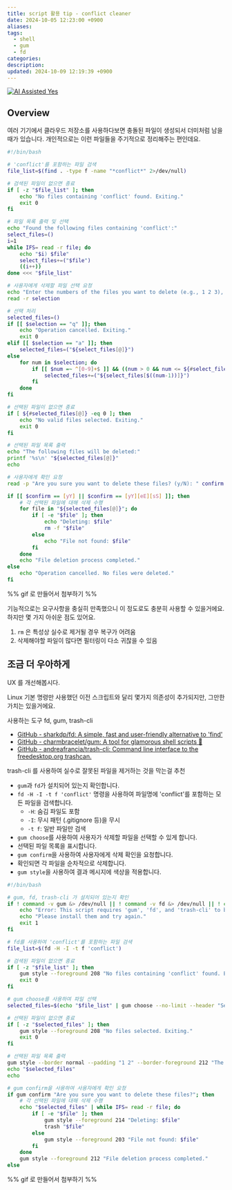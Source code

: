 ```yaml
---
title: script 활용 tip - conflict cleaner
date: 2024-10-05 12:23:00 +0900
aliases: 
tags:
  - shell
  - gum
  - fd
categories: 
description: 
updated: 2024-10-09 12:19:39 +0900
---
```


[![AI Assisted Yes](https://img.shields.io/badge/AI%20Assisted-Yes-green?style=for-the-badge)](https://github.com/mefengl/made-by-ai)

## Overview

여러 기기에서 클라우드 저장소를 사용하다보면 충돌된 파일이 생성되서 더미처럼 남을 때가 있습니다. 개인적으로는 이런 파일들을 주기적으로 정리해주는 편인데요.

```bash
#!/bin/bash

# 'conflict'를 포함하는 파일 검색
file_list=$(find . -type f -name "*conflict*" 2>/dev/null)

# 검색된 파일이 없으면 종료
if [ -z "$file_list" ]; then
    echo "No files containing 'conflict' found. Exiting."
    exit 0
fi

# 파일 목록 출력 및 선택
echo "Found the following files containing 'conflict':"
select_files=()
i=1
while IFS= read -r file; do
    echo "$i) $file"
    select_files+=("$file")
    ((i++))
done <<< "$file_list"

# 사용자에게 삭제할 파일 선택 요청
echo "Enter the numbers of the files you want to delete (e.g., 1 2 3), or 'a' for all, or 'q' to quit:"
read -r selection

# 선택 처리
selected_files=()
if [[ $selection == "q" ]]; then
    echo "Operation cancelled. Exiting."
    exit 0
elif [[ $selection == "a" ]]; then
    selected_files=("${select_files[@]}")
else
    for num in $selection; do
        if [[ $num =~ ^[0-9]+$ ]] && ((num > 0 && num <= ${#select_files[@]})); then
            selected_files+=("${select_files[$((num-1))]}")
        fi
    done
fi

# 선택된 파일이 없으면 종료
if [ ${#selected_files[@]} -eq 0 ]; then
    echo "No valid files selected. Exiting."
    exit 0
fi

# 선택된 파일 목록 출력
echo "The following files will be deleted:"
printf '%s\n' "${selected_files[@]}"
echo

# 사용자에게 확인 요청
read -p "Are you sure you want to delete these files? (y/N): " confirm

if [[ $confirm == [yY] || $confirm == [yY][eE][sS] ]]; then
    # 각 선택된 파일에 대해 삭제 수행
    for file in "${selected_files[@]}"; do
        if [ -e "$file" ]; then
            echo "Deleting: $file"
            rm -f "$file"
        else
            echo "File not found: $file"
        fi
    done
    echo "File deletion process completed."
else
    echo "Operation cancelled. No files were deleted."
fi
```

%% gif 로 만들어서 첨부하기 %%

기능적으로는 요구사항을 충실히 만족했으니 이 정도로도 충분히 사용할 수 있을거에요. 하지만 몇 가지 아쉬운 점도 있어요.

1. `rm` 은 특성상 실수로 제거될 경우 복구가 어려움
2. 삭제해야할 파일이 많다면 필터링이 다소 귀찮을 수 있음

## 조금 더 우아하게

UX 를 개선해봅시다.

Linux 기본 명령만 사용했던 이전 스크립트와 달리 몇가지 의존성이 추가되지만, 그만한 가치는 있을거에요.

사용하는 도구 fd, gum, trash-cli

- [GitHub - sharkdp/fd: A simple, fast and user-friendly alternative to 'find'](https://github.com/sharkdp/fd)
- [GitHub - charmbracelet/gum: A tool for glamorous shell scripts 🎀](https://github.com/charmbracelet/gum)
- [GitHub - andreafrancia/trash-cli: Command line interface to the freedesktop.org trashcan.](https://github.com/andreafrancia/trash-cli)

trash-cli 를 사용하여 실수로 잘못된 파일을 제거하는 것을 막는걸 추천

- `gum`과 `fd`가 설치되어 있는지 확인합니다.
- `fd -H -I -t f 'conflict'` 명령을 사용하여 파일명에 'conflict'를 포함하는 모든 파일을 검색합니다.
    - `-H`: 숨김 파일도 포함
    - `-I`: 무시 패턴 (.gitignore 등)을 무시
    - `-t f`: 일반 파일만 검색
- `gum choose`를 사용하여 사용자가 삭제할 파일을 선택할 수 있게 합니다.
- 선택된 파일 목록을 표시합니다.
- `gum confirm`을 사용하여 사용자에게 삭제 확인을 요청합니다.
- 확인되면 각 파일을 순차적으로 삭제합니다.
- `gum style`을 사용하여 결과 메시지에 색상을 적용합니다.

```bash
#!/bin/bash

# gum, fd, trash-cli 가 설치되어 있는지 확인
if ! command -v gum &> /dev/null || ! command -v fd &> /dev/null || ! command -v trash &> /dev/null; then
    echo "Error: This script requires 'gum', 'fd', and 'trash-cli' to be installed."
    echo "Please install them and try again."
    exit 1
fi

# fd를 사용하여 'conflict'를 포함하는 파일 검색
file_list=$(fd -H -I -t f 'conflict')

# 검색된 파일이 없으면 종료
if [ -z "$file_list" ]; then
    gum style --foreground 208 "No files containing 'conflict' found. Exiting."
    exit 0
fi

# gum choose를 사용하여 파일 선택
selected_files=$(echo "$file_list" | gum choose --no-limit --header "Select files to delete (Space to select, Enter to confirm):")

# 선택된 파일이 없으면 종료
if [ -z "$selected_files" ]; then
    gum style --foreground 208 "No files selected. Exiting."
    exit 0
fi

# 선택된 파일 목록 출력
gum style --border normal --padding "1 2" --border-foreground 212 "The following files will be deleted:"
echo "$selected_files"
echo

# gum confirm을 사용하여 사용자에게 확인 요청
if gum confirm "Are you sure you want to delete these files?"; then
    # 각 선택된 파일에 대해 삭제 수행
    echo "$selected_files" | while IFS= read -r file; do
        if [ -e "$file" ]; then
            gum style --foreground 214 "Deleting: $file"
            trash "$file"
        else
            gum style --foreground 203 "File not found: $file"
        fi
    done
    gum style --foreground 212 "File deletion process completed."
else
```

%% gif 로 만들어서 첨부하기 %%
